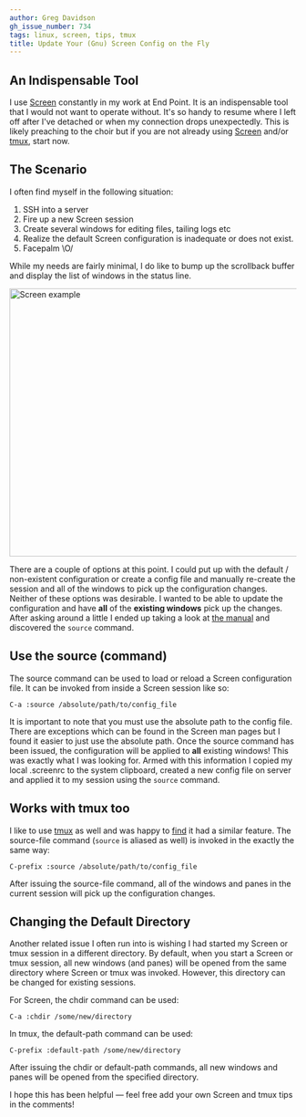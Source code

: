 ```yaml
---
author: Greg Davidson
gh_issue_number: 734
tags: linux, screen, tips, tmux
title: Update Your (Gnu) Screen Config on the Fly
---
```




## An Indispensable Tool

I use [Screen](http://www.gnu.org/software/screen/) constantly in my work at End Point. It is an indispensable tool that I would not want to operate without. It's so handy to resume where I left off after I've detached or when my connection drops unexpectedly. This is likely preaching to the choir but if you are not already using [Screen](http://www.gnu.org/software/screen/) and/or [tmux](http://tmux.sourceforge.net/), start now.

 

## The Scenario

I often find myself in the following situation: 

1. SSH into a server
1. Fire up a new Screen session
1. Create several windows for editing files, tailing logs etc
1. Realize the default Screen configuration is inadequate or does not exist.
1. Facepalm \O/

While my needs are fairly minimal, I do like to bump up the scrollback buffer and display the list of windows in the status line.

<img alt="Screen example" border="0" height="470" src="/blog/2012/12/14/update-your-gnu-screen-config-on-fly/image-0.png" title="screen-example.png" width="563"/> 

There are a couple of options at this point. I could put up with the default / non-existent configuration or create a config file and manually re-create the session and all of the windows to pick up the configuration changes. Neither of these options was desirable. I wanted to be able to update the configuration and have **all** of the **existing windows** pick up the changes. After asking around a little I ended up taking a look at [the manual](http://www.gnu.org/software/screen/manual/) and discovered the `source` command.  

## Use the source (command)

The source command can be used to load or reload a Screen configuration file. It can be invoked from inside a Screen session like so: 

```
C-a :source /absolute/path/to/config_file
```

It is important to note that you must use the absolute path to the config file. There are exceptions which can be found in the Screen man pages but I found it easier to just use the absolute path. Once the source command has been issued, the configuration will be applied to **all** existing windows! This was exactly what I was looking for. Armed with this information I copied my local .screenrc to the system clipboard, created a new config file on server and applied it to my session using the `source` command.

## Works with tmux too

I like to use [tmux](http://tmux.sourceforge.net/) as well and was happy to [find](http://www.openbsd.org/cgi-bin/man.cgi?query=tmux&sektion=1) it had a similar feature. The source-file command (`source` is aliased as well) is invoked in the exactly the same way: 

```
C-prefix :source /absolute/path/to/config_file
```

After issuing the source-file command, all of the windows and panes in the current session will pick up the configuration changes.

## Changing the Default Directory

Another related issue I often run into is wishing I had started my Screen or tmux session in a different directory. By default, when you start a Screen or tmux session, all new windows (and panes) will be opened from the same directory where Screen or tmux was invoked. However, this directory can be changed for existing sessions.

For Screen, the chdir command can be used: 

```
C-a :chdir /some/new/directory
```

In tmux, the default-path command can be used: 

```
C-prefix :default-path /some/new/directory
```

After issuing the chdir or default-path commands, all new windows and panes will be opened from the specified directory.

I hope this has been helpful — feel free add your own Screen and tmux tips in the comments!


